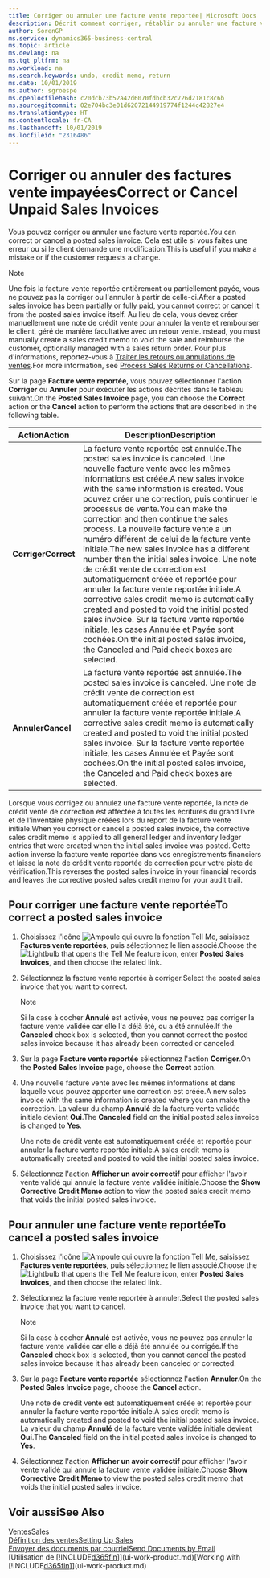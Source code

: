 ```yaml
---
title: Corriger ou annuler une facture vente reportée| Microsoft Docs
description: Décrit comment corriger, rétablir ou annuler une facture vente reportée et affecter une note de crédit vente.
author: SorenGP
ms.service: dynamics365-business-central
ms.topic: article
ms.devlang: na
ms.tgt_pltfrm: na
ms.workload: na
ms.search.keywords: undo, credit memo, return
ms.date: 10/01/2019
ms.author: sgroespe
ms.openlocfilehash: c20dcb73b52a42d6070fdbcb32c726d2181c8c6b
ms.sourcegitcommit: 02e704bc3e01d62072144919774f1244c42827e4
ms.translationtype: HT
ms.contentlocale: fr-CA
ms.lasthandoff: 10/01/2019
ms.locfileid: "2316486"
---
```

# <a name="correct-or-cancel-unpaid-sales-invoices"></a><span data-ttu-id="71a2d-103">Corriger ou annuler des factures vente impayées</span><span class="sxs-lookup"><span data-stu-id="71a2d-103">Correct or Cancel Unpaid Sales Invoices</span></span>
<span data-ttu-id="71a2d-104">Vous pouvez corriger ou annuler une facture vente reportée.</span><span class="sxs-lookup"><span data-stu-id="71a2d-104">You can correct or cancel a posted sales invoice.</span></span> <span data-ttu-id="71a2d-105">Cela est utile si vous faites une erreur ou si le client demande une modification.</span><span class="sxs-lookup"><span data-stu-id="71a2d-105">This is useful if you make a mistake or if the customer requests a change.</span></span>

> [!NOTE]  
>   <span data-ttu-id="71a2d-106">Une fois la facture vente reportée entièrement ou partiellement payée, vous ne pouvez pas la corriger ou l'annuler à partir de celle-ci.</span><span class="sxs-lookup"><span data-stu-id="71a2d-106">After a posted sales invoice has been partially or fully paid, you cannot correct or cancel it from the posted sales invoice itself.</span></span> <span data-ttu-id="71a2d-107">Au lieu de cela, vous devez créer manuellement une note de crédit vente pour annuler la vente et rembourser le client, géré de manière facultative avec un retour vente.</span><span class="sxs-lookup"><span data-stu-id="71a2d-107">Instead, you must manually create a sales credit memo to void the sale and reimburse the customer, optionally managed with a sales return order.</span></span> <span data-ttu-id="71a2d-108">Pour plus d'informations, reportez-vous à [Traiter les retours ou annulations de ventes](sales-how-process-sales-returns-cancellations.md).</span><span class="sxs-lookup"><span data-stu-id="71a2d-108">For more information, see [Process Sales Returns or Cancellations](sales-how-process-sales-returns-cancellations.md).</span></span>

<span data-ttu-id="71a2d-109">Sur la page **Facture vente reportée**, vous pouvez sélectionner l'action **Corriger** ou **Annuler** pour exécuter les actions décrites dans le tableau suivant.</span><span class="sxs-lookup"><span data-stu-id="71a2d-109">On the **Posted Sales Invoice** page, you can choose the **Correct** action or the **Cancel** action to perform the actions that are described in the following table.</span></span>

| <span data-ttu-id="71a2d-110">Action</span><span class="sxs-lookup"><span data-stu-id="71a2d-110">Action</span></span> | <span data-ttu-id="71a2d-111">Description</span><span class="sxs-lookup"><span data-stu-id="71a2d-111">Description</span></span> |
| --- | --- |
| <span data-ttu-id="71a2d-112">**Corriger**</span><span class="sxs-lookup"><span data-stu-id="71a2d-112">**Correct**</span></span> |<span data-ttu-id="71a2d-113">La facture vente reportée est annulée.</span><span class="sxs-lookup"><span data-stu-id="71a2d-113">The posted sales invoice is canceled.</span></span> <span data-ttu-id="71a2d-114">Une nouvelle facture vente avec les mêmes informations est créée.</span><span class="sxs-lookup"><span data-stu-id="71a2d-114">A new sales invoice with the same information is created.</span></span> <span data-ttu-id="71a2d-115">Vous pouvez créer une correction, puis continuer le processus de vente.</span><span class="sxs-lookup"><span data-stu-id="71a2d-115">You can make the correction and then continue the sales process.</span></span> <span data-ttu-id="71a2d-116">La nouvelle facture vente a un numéro différent de celui de la facture vente initiale.</span><span class="sxs-lookup"><span data-stu-id="71a2d-116">The new sales invoice has a different number than the initial sales invoice.</span></span> <span data-ttu-id="71a2d-117">Une note de crédit vente de correction est automatiquement créée et reportée pour annuler la facture vente reportée initiale.</span><span class="sxs-lookup"><span data-stu-id="71a2d-117">A corrective sales credit memo is automatically created and posted to void the initial posted sales invoice.</span></span> <span data-ttu-id="71a2d-118">Sur la facture vente reportée initiale, les cases Annulée et Payée sont cochées.</span><span class="sxs-lookup"><span data-stu-id="71a2d-118">On the initial posted sales invoice, the Canceled and Paid check boxes are selected.</span></span> |
| <span data-ttu-id="71a2d-119">**Annuler**</span><span class="sxs-lookup"><span data-stu-id="71a2d-119">**Cancel**</span></span> |<span data-ttu-id="71a2d-120">La facture vente reportée est annulée.</span><span class="sxs-lookup"><span data-stu-id="71a2d-120">The posted sales invoice is canceled.</span></span> <span data-ttu-id="71a2d-121">Une note de crédit vente de correction est automatiquement créée et reportée pour annuler la facture vente reportée initiale.</span><span class="sxs-lookup"><span data-stu-id="71a2d-121">A corrective sales credit memo is automatically created and posted to void the initial posted sales invoice.</span></span> <span data-ttu-id="71a2d-122">Sur la facture vente reportée initiale, les cases Annulée et Payée sont cochées.</span><span class="sxs-lookup"><span data-stu-id="71a2d-122">On the initial posted sales invoice, the Canceled and Paid check boxes are selected.</span></span> |

<span data-ttu-id="71a2d-123">Lorsque vous corrigez ou annulez une facture vente reportée, la note de crédit vente de correction est affectée à toutes les écritures du grand livre et de l'inventaire physique créées lors du report de la facture vente initiale.</span><span class="sxs-lookup"><span data-stu-id="71a2d-123">When you correct or cancel a posted sales invoice, the corrective sales credit memo is applied to all general ledger and inventory ledger entries that were created when the initial sales invoice was posted.</span></span> <span data-ttu-id="71a2d-124">Cette action inverse la facture vente reportée dans vos enregistrements financiers et laisse la note de crédit vente reportée de correction pour votre piste de vérification.</span><span class="sxs-lookup"><span data-stu-id="71a2d-124">This reverses the posted sales invoice in your financial records and leaves the corrective posted sales credit memo for your audit trail.</span></span>

## <a name="to-correct-a-posted-sales-invoice"></a><span data-ttu-id="71a2d-125">Pour corriger une facture vente reportée</span><span class="sxs-lookup"><span data-stu-id="71a2d-125">To correct a posted sales invoice</span></span>
1. <span data-ttu-id="71a2d-126">Choisissez l'icône ![Ampoule qui ouvre la fonction Tell Me](media/ui-search/search_small.png "Dites-moi ce que vous voulez faire"), saisissez **Factures vente reportées**, puis sélectionnez le lien associé.</span><span class="sxs-lookup"><span data-stu-id="71a2d-126">Choose the ![Lightbulb that opens the Tell Me feature](media/ui-search/search_small.png "Tell me what you want to do") icon, enter **Posted Sales Invoices**, and then choose the related link.</span></span>  
2. <span data-ttu-id="71a2d-127">Sélectionnez la facture vente reportée à corriger.</span><span class="sxs-lookup"><span data-stu-id="71a2d-127">Select the posted sales invoice that you want to correct.</span></span>

    > [!NOTE]  
    >   <span data-ttu-id="71a2d-128">Si la case à cocher **Annulé** est activée, vous ne pouvez pas corriger la facture vente validée car elle l'a déjà été, ou a été annulée.</span><span class="sxs-lookup"><span data-stu-id="71a2d-128">If the **Canceled** check box is selected, then you cannot correct the posted sales invoice because it has already been corrected or canceled.</span></span>
3. <span data-ttu-id="71a2d-129">Sur la page **Facture vente reportée** sélectionnez l'action **Corriger**.</span><span class="sxs-lookup"><span data-stu-id="71a2d-129">On the **Posted Sales Invoice** page, choose the **Correct** action.</span></span>  
4. <span data-ttu-id="71a2d-130">Une nouvelle facture vente avec les mêmes informations et dans laquelle vous pouvez apporter une correction est créée.</span><span class="sxs-lookup"><span data-stu-id="71a2d-130">A new sales invoice with the same information is created where you can make the correction.</span></span> <span data-ttu-id="71a2d-131">La valeur du champ **Annulé** de la facture vente validée initiale devient **Oui**.</span><span class="sxs-lookup"><span data-stu-id="71a2d-131">The **Canceled** field on the initial posted sales invoice is changed to **Yes**.</span></span>

    <span data-ttu-id="71a2d-132">Une note de crédit vente est automatiquement créée et reportée pour annuler la facture vente reportée initiale.</span><span class="sxs-lookup"><span data-stu-id="71a2d-132">A sales credit memo is automatically created and posted to void the initial posted sales invoice.</span></span>
5. <span data-ttu-id="71a2d-133">Sélectionnez l'action **Afficher un avoir correctif** pour afficher l'avoir vente validé qui annule la facture vente validée initiale.</span><span class="sxs-lookup"><span data-stu-id="71a2d-133">Choose the **Show Corrective Credit Memo** action to view the posted sales credit memo that voids the initial posted sales invoice.</span></span>

## <a name="to-cancel-a-posted-sales-invoice"></a><span data-ttu-id="71a2d-134">Pour annuler une facture vente reportée</span><span class="sxs-lookup"><span data-stu-id="71a2d-134">To cancel a posted sales invoice</span></span>
1. <span data-ttu-id="71a2d-135">Choisissez l'icône ![Ampoule qui ouvre la fonction Tell Me](media/ui-search/search_small.png "Dites-moi ce que vous voulez faire"), saisissez **Factures vente reportées**, puis sélectionnez le lien associé.</span><span class="sxs-lookup"><span data-stu-id="71a2d-135">Choose the ![Lightbulb that opens the Tell Me feature](media/ui-search/search_small.png "Tell me what you want to do") icon, enter **Posted Sales Invoices**, and then choose the related link.</span></span>  
2. <span data-ttu-id="71a2d-136">Sélectionnez la facture vente reportée à annuler.</span><span class="sxs-lookup"><span data-stu-id="71a2d-136">Select the posted sales invoice that you want to cancel.</span></span>

    > [!NOTE]  
    >   <span data-ttu-id="71a2d-137">Si la case à cocher **Annulé** est activée, vous ne pouvez pas annuler la facture vente validée car elle a déjà été annulée ou corrigée.</span><span class="sxs-lookup"><span data-stu-id="71a2d-137">If the **Canceled** check box is selected, then you cannot cancel the posted sales invoice because it has already been canceled or corrected.</span></span>
3. <span data-ttu-id="71a2d-138">Sur la page **Facture vente reportée** sélectionnez l'action **Annuler**.</span><span class="sxs-lookup"><span data-stu-id="71a2d-138">On the **Posted Sales Invoice** page, choose the **Cancel** action.</span></span>

    <span data-ttu-id="71a2d-139">Une note de crédit vente est automatiquement créée et reportée pour annuler la facture vente reportée initiale.</span><span class="sxs-lookup"><span data-stu-id="71a2d-139">A sales credit memo is automatically created and posted to void the initial posted sales invoice.</span></span> <span data-ttu-id="71a2d-140">La valeur du champ **Annulé** de la facture vente validée initiale devient **Oui**.</span><span class="sxs-lookup"><span data-stu-id="71a2d-140">The **Canceled** field on the initial posted sales invoice is changed to **Yes**.</span></span>
4. <span data-ttu-id="71a2d-141">Sélectionnez l'action **Afficher un avoir correctif** pour afficher l'avoir vente validé qui annule la facture vente validée initiale.</span><span class="sxs-lookup"><span data-stu-id="71a2d-141">Choose **Show Corrective Credit Memo** to view the posted sales credit memo that voids the initial posted sales invoice.</span></span>

## <a name="see-also"></a><span data-ttu-id="71a2d-142">Voir aussi</span><span class="sxs-lookup"><span data-stu-id="71a2d-142">See Also</span></span>
[<span data-ttu-id="71a2d-143">Ventes</span><span class="sxs-lookup"><span data-stu-id="71a2d-143">Sales</span></span>](sales-manage-sales.md)  
[<span data-ttu-id="71a2d-144">Définition des ventes</span><span class="sxs-lookup"><span data-stu-id="71a2d-144">Setting Up Sales</span></span>](sales-setup-sales.md)  
[<span data-ttu-id="71a2d-145">Envoyer des documents par courriel</span><span class="sxs-lookup"><span data-stu-id="71a2d-145">Send Documents by Email</span></span>](ui-how-send-documents-email.md)  
<span data-ttu-id="71a2d-146">[Utilisation de [!INCLUDE[d365fin](includes/d365fin_md.md)]](ui-work-product.md)</span><span class="sxs-lookup"><span data-stu-id="71a2d-146">[Working with [!INCLUDE[d365fin](includes/d365fin_md.md)]](ui-work-product.md)</span></span>

